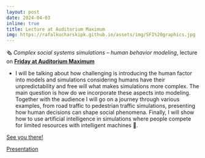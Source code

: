 ```yaml
---
layout: post
date: 2024-04-03
inline: true
title: Lecture at Auditorium Maximum
img: https://rafalkucharskipk.github.io/assets/img/SFI%20graphics.jpg
---
```


🗞 _Complex social systems simulations – human behavior modeling_, lecture on [**Friday at Auditorium Maximum**]( https://www.linkedin.com/feed/update/urn:li:activity:7178375135991631873/)


* I will be talking about how challenging is introducing the human factor into models and simulations considering humans have their unpredictability and free will what makes simulations more complex. The main question is how do we incorporate these aspects into modeling. Together with the audience I will go on a journey through various examples, from road traffic to pedestrian traffic simulations, presenting how human decisions can shape social phenomena. Finally, I will show how to use artificial intelligence in simulations where people compete for limited resources with intelligent machines 🤖.

[See you there!](https://github.com/RafalKucharskiPK/rafalkucharskipk.github.io/blob/master/assets/img/SFI%20graphics.jpg) 

[Presentation](https://github.com/RafalKucharskiPK/rafalkucharskipk.github.io/blob/master/assets/pdf/sfi.pdf)
